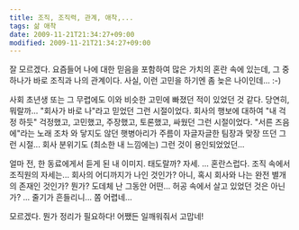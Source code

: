 ```yaml
---
title: 조직, 조직력, 관계, 애착,...
tags: 삶 애착
date: 2009-11-21T21:34:27+09:00
modified: 2009-11-21T21:34:27+09:00
---
```

잘 모르겠다. 요즘들어 나에 대한 믿음을 포함하여 많은 가치의 혼란 속에
있는데, 그 중 하나가 바로 조직과 나의 관계이다. 사실, 이런 고민을 하기엔
좀 늦은 나이인데... :-)

사회 초년생 또는 그 무렵에도 이와 비슷한 고민에 빠졌던 적이 있었던 것
같다. 당연히, 뭐랄까... "회사가 바로 나"라고 믿었던 그런 시절이었다.
회사의 행보에 대하여 "내 걱정 하듯" 걱정했고, 고민했고, 주장했고,
토론했고, 싸웠던 그런 시절이었다. "서른 즈음에"라는 노래 조차 와 닿지도
않던 햇병아리가 주름이 자글자글한 팀장과 맞장 뜨던 그런 시절...
회사 분위기도 (최소한 내 느낌에는) 그런 것이 용인되었었던...

얼마 전, 한 동료에게서 듣게 된 내 이미지. 태도랄까? 자세. ... 혼란스럽다.
조직 속에서 조직원의 자세는... 회사의 어디까지가 나인 것인가? 아니, 혹시
회사와 나는 완전 별개의 존재인 것인가? 뭔가? 도데체 난 그동안 어떤...
허공 속에서 살고 있었던 것은 아닌가? ... 줄기가 흔들리니... 쫌 어렵네...

모르겠다. 뭔가 정리가 필요하다! 어쨌든 일깨워줘서 고맙네!


